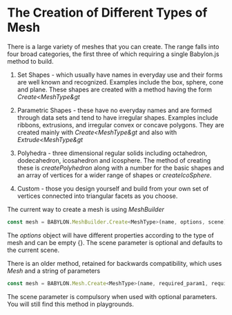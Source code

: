 # The Creation of Different Types of Mesh
There is a large variety of meshes that you can create. The range falls into four broad categories, the first three of which requiring a single Babylon.js method to build.

1. Set Shapes - which usually have names in everyday use and their forms are well known and recognized. Examples include the box, sphere, cone and plane. These shapes are created with a method having the form *Create&lt;MeshType&gt*

2. Parametric Shapes - these have no everyday names and are formed through data sets and tend to have irregular shapes. Examples include ribbons, extrusions, and irregular convex or concave polygons. They are created mainly with *Create&lt;MeshType&gt* and also with *Extrude&lt;MeshType&gt*

3. Polyhedra - three dimensional regular solids including octahedron, dodecahedron, icosahedron and icosphere. The method of creating these is *createPolyhedron* along with a number for the basic shapes and an array of vertices for a wider range of shapes or *createIcoSphere*.

4. Custom - those you design yourself and build from your own set of vertices connected into triangular facets as you choose.


The current way to create a mesh is using *MeshBuilder*
```javascript
const mesh = BABYLON.MeshBuilder.Create<MeshType>(name, options, scene);
```
The *options* object will have different properties according to the type of mesh and can be empty {}. The scene parameter is optional and defaults to the current scene.

There is an older method, retained for backwards compatibility, which uses *Mesh* and a string of parameters

```javascript
const mesh = BABYLON.Mesh.Create<MeshType>(name, required_param1, required_param2, ..., scene, optional_parameter1, ........);
```
The scene parameter is compulsory when used with optional parameters. You will still find this method in playgrounds.


